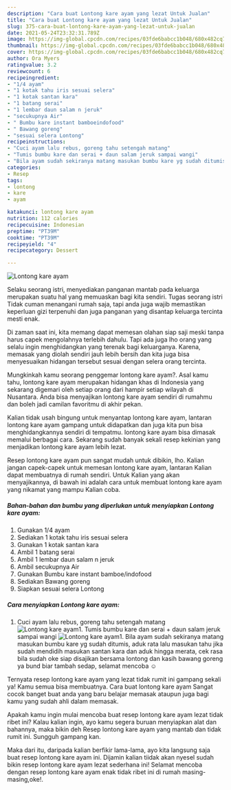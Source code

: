 ```yaml
---
description: "Cara buat Lontong kare ayam yang lezat Untuk Jualan"
title: "Cara buat Lontong kare ayam yang lezat Untuk Jualan"
slug: 375-cara-buat-lontong-kare-ayam-yang-lezat-untuk-jualan
date: 2021-05-24T23:32:31.789Z
image: https://img-global.cpcdn.com/recipes/03fde6babcc1b048/680x482cq70/lontong-kare-ayam-foto-resep-utama.jpg
thumbnail: https://img-global.cpcdn.com/recipes/03fde6babcc1b048/680x482cq70/lontong-kare-ayam-foto-resep-utama.jpg
cover: https://img-global.cpcdn.com/recipes/03fde6babcc1b048/680x482cq70/lontong-kare-ayam-foto-resep-utama.jpg
author: Ora Myers
ratingvalue: 3.2
reviewcount: 6
recipeingredient:
- "1/4 ayam"
- "1 kotak tahu iris sesuai selera"
- "1 kotak santan kara"
- "1 batang serai"
- "1 lembar daun salam n jeruk"
- "secukupnya Air"
- " Bumbu kare instant bamboeindofood"
- " Bawang goreng"
- "sesuai selera Lontong"
recipeinstructions:
- "Cuci ayam lalu rebus, goreng tahu setengah matang"
- "Tumis bumbu kare dan serai + daun salam jeruk sampai wangi"
- "Bila ayam sudah sekiranya matang masukan bumbu kare yg sudah ditumis, aduk rata lalu masukan tahu jika sudah mendidih masukan santan kara dan aduk hingga merata, cek rasa bila sudah oke siap disajikan bersama lontong dan kasih bawang goreng ya bund biar tambah sedap, selamat mencoba ☺️"
categories:
- Resep
tags:
- lontong
- kare
- ayam

katakunci: lontong kare ayam 
nutrition: 112 calories
recipecuisine: Indonesian
preptime: "PT39M"
cooktime: "PT39M"
recipeyield: "4"
recipecategory: Dessert

---
```



![Lontong kare ayam](https://img-global.cpcdn.com/recipes/03fde6babcc1b048/680x482cq70/lontong-kare-ayam-foto-resep-utama.jpg)

Selaku seorang istri, menyediakan panganan mantab pada keluarga merupakan suatu hal yang memuaskan bagi kita sendiri. Tugas seorang istri Tidak cuman menangani rumah saja, tapi anda juga wajib memastikan keperluan gizi terpenuhi dan juga panganan yang disantap keluarga tercinta mesti enak.

Di zaman  saat ini, kita memang dapat memesan olahan siap saji meski tanpa harus capek mengolahnya terlebih dahulu. Tapi ada juga lho orang yang selalu ingin menghidangkan yang terenak bagi keluarganya. Karena, memasak yang diolah sendiri jauh lebih bersih dan kita juga bisa menyesuaikan hidangan tersebut sesuai dengan selera orang tercinta. 



Mungkinkah kamu seorang penggemar lontong kare ayam?. Asal kamu tahu, lontong kare ayam merupakan hidangan khas di Indonesia yang sekarang digemari oleh setiap orang dari hampir setiap wilayah di Nusantara. Anda bisa menyajikan lontong kare ayam sendiri di rumahmu dan boleh jadi camilan favoritmu di akhir pekan.

Kalian tidak usah bingung untuk menyantap lontong kare ayam, lantaran lontong kare ayam gampang untuk didapatkan dan juga kita pun bisa menghidangkannya sendiri di tempatmu. lontong kare ayam bisa dimasak memalui berbagai cara. Sekarang sudah banyak sekali resep kekinian yang menjadikan lontong kare ayam lebih lezat.

Resep lontong kare ayam pun sangat mudah untuk dibikin, lho. Kalian jangan capek-capek untuk memesan lontong kare ayam, lantaran Kalian dapat membuatnya di rumah sendiri. Untuk Kalian yang akan menyajikannya, di bawah ini adalah cara untuk membuat lontong kare ayam yang nikamat yang mampu Kalian coba.

<!--inarticleads1-->

##### Bahan-bahan dan bumbu yang diperlukan untuk menyiapkan Lontong kare ayam:

1. Gunakan 1/4 ayam
1. Sediakan 1 kotak tahu iris sesuai selera
1. Gunakan 1 kotak santan kara
1. Ambil 1 batang serai
1. Ambil 1 lembar daun salam n jeruk
1. Ambil secukupnya Air
1. Gunakan  Bumbu kare instant bamboe/indofood
1. Sediakan  Bawang goreng
1. Siapkan sesuai selera Lontong




<!--inarticleads2-->

##### Cara menyiapkan Lontong kare ayam:

1. Cuci ayam lalu rebus, goreng tahu setengah matang
<img src="https://img-global.cpcdn.com/steps/d341456380d86025/160x128cq70/lontong-kare-ayam-langkah-memasak-1-foto.jpg" alt="Lontong kare ayam">1. Tumis bumbu kare dan serai + daun salam jeruk sampai wangi
<img src="https://img-global.cpcdn.com/steps/144c9cedbd577868/160x128cq70/lontong-kare-ayam-langkah-memasak-2-foto.jpg" alt="Lontong kare ayam">1. Bila ayam sudah sekiranya matang masukan bumbu kare yg sudah ditumis, aduk rata lalu masukan tahu jika sudah mendidih masukan santan kara dan aduk hingga merata, cek rasa bila sudah oke siap disajikan bersama lontong dan kasih bawang goreng ya bund biar tambah sedap, selamat mencoba ☺️




Ternyata resep lontong kare ayam yang lezat tidak rumit ini gampang sekali ya! Kamu semua bisa membuatnya. Cara buat lontong kare ayam Sangat cocok banget buat anda yang baru belajar memasak ataupun juga bagi kamu yang sudah ahli dalam memasak.

Apakah kamu ingin mulai mencoba buat resep lontong kare ayam lezat tidak ribet ini? Kalau kalian ingin, ayo kamu segera buruan menyiapkan alat dan bahannya, maka bikin deh Resep lontong kare ayam yang mantab dan tidak rumit ini. Sungguh gampang kan. 

Maka dari itu, daripada kalian berfikir lama-lama, ayo kita langsung saja buat resep lontong kare ayam ini. Dijamin kalian tiidak akan nyesel sudah bikin resep lontong kare ayam lezat sederhana ini! Selamat mencoba dengan resep lontong kare ayam enak tidak ribet ini di rumah masing-masing,oke!.

